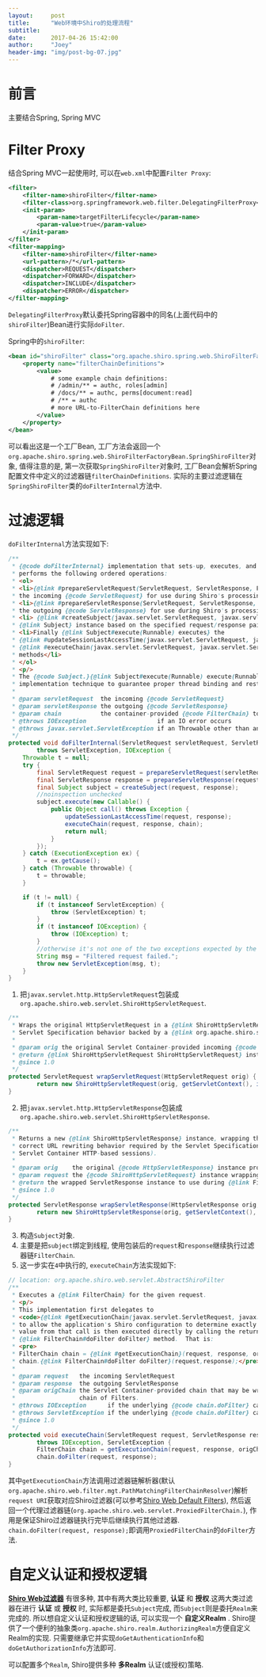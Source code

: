 ```yaml
---
layout:     post
title:      "Web环境中Shiro的处理流程"
subtitle:   
date:       2017-04-26 15:42:00
author:     "Joey"
header-img: "img/post-bg-07.jpg"
---
```


# 前言
主要结合Spring, Spring MVC

# Filter Proxy
结合Spring MVC一起使用时, 可以在`web.xml`中配置`Filter Proxy`:
```xml
<filter>
    <filter-name>shiroFilter</filter-name>
    <filter-class>org.springframework.web.filter.DelegatingFilterProxy</filter-class>
    <init-param>
        <param-name>targetFilterLifecycle</param-name>
        <param-value>true</param-value>
    </init-param>
</filter>
<filter-mapping>
    <filter-name>shiroFilter</filter-name>
    <url-pattern>/*</url-pattern>
    <dispatcher>REQUEST</dispatcher>
    <dispatcher>FORWARD</dispatcher>
    <dispatcher>INCLUDE</dispatcher>
    <dispatcher>ERROR</dispatcher>
</filter-mapping>
```
`DelegatingFilterProxy`默认委托Spring容器中的同名(上面代码中的`shiroFilter`)Bean进行实际`doFilter`.   

Spring中的`shiroFilter`:
```xml
<bean id="shiroFilter" class="org.apache.shiro.spring.web.ShiroFilterFactoryBean">
    <property name="filterChainDefinitions">
        <value>
            # some example chain definitions:
            # /admin/** = authc, roles[admin]
            # /docs/** = authc, perms[document:read]
            # /** = authc
            # more URL-to-FilterChain definitions here
        </value>
    </property>
</bean>
```
可以看出这是一个工厂Bean, 工厂方法会返回一个`org.apache.shiro.spring.web.ShiroFilterFactoryBean.SpringShiroFilter`对象, 值得注意的是, 第一次获取`SpringShiroFilter`对象时, 工厂Bean会解析Spring配置文件中定义的过滤器链`filterChainDefinitions`. 实际的主要过滤逻辑在`SpringShiroFilter`类的`doFilterInternal`方法中.

# 过滤逻辑
`doFilterInternal`方法实现如下:
```java
/**
 * {@code doFilterInternal} implementation that sets-up, executes, and cleans-up a Shiro-filtered request.  It
 * performs the following ordered operations:
 * <ol>
 * <li>{@link #prepareServletRequest(ServletRequest, ServletResponse, FilterChain) Prepares}
 * the incoming {@code ServletRequest} for use during Shiro's processing</li>
 * <li>{@link #prepareServletResponse(ServletRequest, ServletResponse, FilterChain) Prepares}
 * the outgoing {@code ServletResponse} for use during Shiro's processing</li>
 * <li> {@link #createSubject(javax.servlet.ServletRequest, javax.servlet.ServletResponse) Creates} a
 * {@link Subject} instance based on the specified request/response pair.</li>
 * <li>Finally {@link Subject#execute(Runnable) executes} the
 * {@link #updateSessionLastAccessTime(javax.servlet.ServletRequest, javax.servlet.ServletResponse)} and
 * {@link #executeChain(javax.servlet.ServletRequest, javax.servlet.ServletResponse, javax.servlet.FilterChain)}
 * methods</li>
 * </ol>
 * <p/>
 * The {@code Subject.}{@link Subject#execute(Runnable) execute(Runnable)} call in step #4 is used as an
 * implementation technique to guarantee proper thread binding and restoration is completed successfully.
 *
 * @param servletRequest  the incoming {@code ServletRequest}
 * @param servletResponse the outgoing {@code ServletResponse}
 * @param chain           the container-provided {@code FilterChain} to execute
 * @throws IOException                    if an IO error occurs
 * @throws javax.servlet.ServletException if an Throwable other than an IOException
 */
protected void doFilterInternal(ServletRequest servletRequest, ServletResponse servletResponse, final FilterChain chain)
        throws ServletException, IOException {
    Throwable t = null;
    try {
        final ServletRequest request = prepareServletRequest(servletRequest, servletResponse, chain);   // 1
        final ServletResponse response = prepareServletResponse(request, servletResponse, chain);       // 2
        final Subject subject = createSubject(request, response);                                       // 3
        //noinspection unchecked
        subject.execute(new Callable() {                                                                // 4
            public Object call() throws Exception {
                updateSessionLastAccessTime(request, response);
                executeChain(request, response, chain);                                                 // 5
                return null;
            }
        });
    } catch (ExecutionException ex) {
        t = ex.getCause();
    } catch (Throwable throwable) {
        t = throwable;
    }

    if (t != null) {
        if (t instanceof ServletException) {
            throw (ServletException) t;
        }
        if (t instanceof IOException) {
            throw (IOException) t;
        }
        //otherwise it's not one of the two exceptions expected by the filter method signature - wrap it in one:
        String msg = "Filtered request failed.";
        throw new ServletException(msg, t);
    }
}
```
1. 把`javax.servlet.http.HttpServletRequest`包装成`org.apache.shiro.web.servlet.ShiroHttpServletRequest`.
```java
/**
 * Wraps the original HttpServletRequest in a {@link ShiroHttpServletRequest}, which is required for supporting
 * Servlet Specification behavior backed by a {@link org.apache.shiro.subject.Subject Subject} instance.
 *
 * @param orig the original Servlet Container-provided incoming {@code HttpServletRequest} instance.
 * @return {@link ShiroHttpServletRequest ShiroHttpServletRequest} instance wrapping the original.
 * @since 1.0
 */
protected ServletRequest wrapServletRequest(HttpServletRequest orig) {
        return new ShiroHttpServletRequest(orig, getServletContext(), isHttpSessions());
}
```
2. 把`javax.servlet.http.HttpServletResponse`包装成`org.apache.shiro.web.servlet.ShiroHttpServletResponse`.
```java
/**
 * Returns a new {@link ShiroHttpServletResponse} instance, wrapping the {@code orig} argument, in order to provide
 * correct URL rewriting behavior required by the Servlet Specification when using Shiro-based sessions (and not
 * Servlet Container HTTP-based sessions).
 *
 * @param orig    the original {@code HttpServletResponse} instance provided by the Servlet Container.
 * @param request the {@code ShiroHttpServletRequest} instance wrapping the original request.
 * @return the wrapped ServletResponse instance to use during {@link FilterChain} execution.
 * @since 1.0
 */
protected ServletResponse wrapServletResponse(HttpServletResponse orig, ShiroHttpServletRequest request) {
        return new ShiroHttpServletResponse(orig, getServletContext(), request);
}
```
3. 构造`Subject`对象.
4. 主要是把`subject`绑定到线程, 使用包装后的`request`和`response`继续执行过滤器链`FilterChain`.  
5. 这一步实在`4`中执行的, `executeChain`方法实现如下:  
```java
// location: org.apache.shiro.web.servlet.AbstractShiroFilter
/**
 * Executes a {@link FilterChain} for the given request.
 * <p/>
 * This implementation first delegates to
 * <code>{@link #getExecutionChain(javax.servlet.ServletRequest, javax.servlet.ServletResponse, javax.servlet.FilterChain) getExecutionChain}</code>
 * to allow the application's Shiro configuration to determine exactly how the chain should execute.  The resulting
 * value from that call is then executed directly by calling the returned {@code FilterChain}'s
 * {@link FilterChain#doFilter doFilter} method.  That is:
 * <pre>
 * FilterChain chain = {@link #getExecutionChain}(request, response, origChain);
 * chain.{@link FilterChain#doFilter doFilter}(request,response);</pre>
 *
 * @param request   the incoming ServletRequest
 * @param response  the outgoing ServletResponse
 * @param origChain the Servlet Container-provided chain that may be wrapped further by an application-configured
 *                  chain of Filters.
 * @throws IOException      if the underlying {@code chain.doFilter} call results in an IOException
 * @throws ServletException if the underlying {@code chain.doFilter} call results in a ServletException
 * @since 1.0
 */
protected void executeChain(ServletRequest request, ServletResponse response, FilterChain origChain)
        throws IOException, ServletException {
        FilterChain chain = getExecutionChain(request, response, origChain);
        chain.doFilter(request, response);
}
```
其中`getExecutionChain`方法调用过滤器链解析器(默认`org.apache.shiro.web.filter.mgt.PathMatchingFilterChainResolver`)解析`request URI`获取对应Shiro过滤器(可以参考[Shiro Web Default Filters][shiro default filter]), 然后返回一个代理过滤器链(`org.apache.shiro.web.servlet.ProxiedFilterChain.`), 作用是保证Shiro过滤器链执行完毕后继续执行其他过滤器.  
`chain.doFilter(request, response);`即调用`ProxiedFilterChain`的`doFilter`方法.

# 自定义认证和授权逻辑
**[Shiro Web过滤器][shiro default filter]** 有很多种, 其中有两大类比较重要, **认证** 和 **授权**.这两大类过滤器在进行 **认证** 或 **授权** 时, 实际都是委托`Subject`完成, 而`Subject`则是委托`Realm`来完成的. 所以想自定义认证和授权逻辑的话, 可以实现一个 **自定义Realm** . Shiro提供了一个便利的抽象类`org.apache.shiro.realm.AuthorizingRealm`方便自定义Realm的实现.  只需要继承它并实现`doGetAuthenticationInfo`和`doGetAuthorizationInfo`方法即可.

可以配置多个`Realm`, Shiro提供多种 **多Realm** 认证(或授权)策略.


[shiro default filter]: http://shiro.apache.org/web.html#Web-defaultfilters
